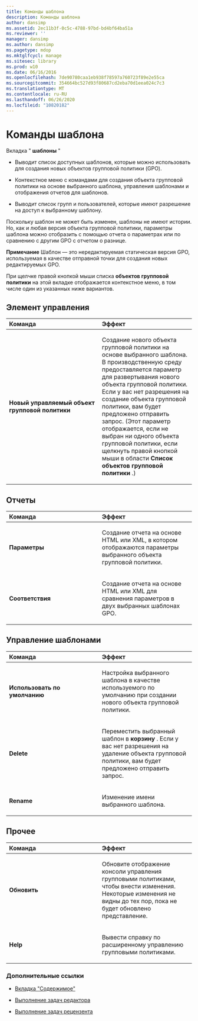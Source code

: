 ```yaml
---
title: Команды шаблона
description: Команды шаблона
author: dansimp
ms.assetid: 2ec11b3f-0c5c-4788-97bd-bd4bf64ba51a
ms.reviewer: ''
manager: dansimp
ms.author: dansimp
ms.pagetype: mdop
ms.mktglfcycl: manage
ms.sitesec: library
ms.prod: w10
ms.date: 06/16/2016
ms.openlocfilehash: 7de90780caa1eb938f78597a760723f89e2e55ca
ms.sourcegitcommit: 354664bc527d93f80687cd2eba70d1eea024c7c3
ms.translationtype: MT
ms.contentlocale: ru-RU
ms.lasthandoff: 06/26/2020
ms.locfileid: "10820182"
---
```

# Команды шаблона


Вкладка " **шаблоны** "

-   Выводит список доступных шаблонов, которые можно использовать для создания новых объектов групповой политики (GPO).

-   Контекстное меню с командами для создания объекта групповой политики на основе выбранного шаблона, управления шаблонами и отображения отчетов для шаблонов.

-   Выводит список групп и пользователей, которые имеют разрешение на доступ к выбранному шаблону.

Поскольку шаблон не может быть изменен, шаблоны не имеют истории. Но, как и любая версия объекта групповой политики, параметры шаблона можно отобразить с помощью отчета о параметрах или по сравнению с другим GPO с отчетом о разнице.

**Примечание**  Шаблон — это нередактируемая статическая версия GPO, используемая в качестве отправной точки для создания новых редактируемых GPO.

 

При щелчке правой кнопкой мыши списка **объектов групповой политики** на этой вкладке отображается контекстное меню, в том числе один из указанных ниже вариантов.

## Элемент управления


<table>
<colgroup>
<col width="50%" />
<col width="50%" />
</colgroup>
<thead>
<tr class="header">
<th align="left">Команда</th>
<th align="left">Эффект</th>
</tr>
</thead>
<tbody>
<tr class="odd">
<td align="left"><p><strong>Новый управляемый объект групповой политики</strong></p></td>
<td align="left"><p>Создание нового объекта групповой политики на основе выбранного шаблона. В производственную среду предоставляется параметр для развертывания нового объекта групповой политики. Если у вас нет разрешения на создание объекта групповой политики, вам будет предложено отправить запрос. (Этот параметр отображается, если не выбран ни одного объекта групповой политики, если щелкнуть правой кнопкой мыши в области <strong> Список объектов групповой политики </strong> .)</p></td>
</tr>
</tbody>
</table>

 

## Отчеты


<table>
<colgroup>
<col width="50%" />
<col width="50%" />
</colgroup>
<thead>
<tr class="header">
<th align="left">Команда</th>
<th align="left">Эффект</th>
</tr>
</thead>
<tbody>
<tr class="odd">
<td align="left"><p><strong>Параметры</strong></p></td>
<td align="left"><p>Создание отчета на основе HTML или XML, в котором отображаются параметры выбранного объекта групповой политики.</p></td>
</tr>
<tr class="even">
<td align="left"><p><strong>Соответствия</strong></p></td>
<td align="left"><p>Создание отчета на основе HTML или XML для сравнения параметров в двух выбранных шаблонах GPO.</p></td>
</tr>
</tbody>
</table>

 

## Управление шаблонами


<table>
<colgroup>
<col width="50%" />
<col width="50%" />
</colgroup>
<thead>
<tr class="header">
<th align="left">Команда</th>
<th align="left">Эффект</th>
</tr>
</thead>
<tbody>
<tr class="odd">
<td align="left"><p><strong>Использовать по умолчанию</strong></p></td>
<td align="left"><p>Настройка выбранного шаблона в качестве используемого по умолчанию при создании нового объекта групповой политики.</p></td>
</tr>
<tr class="even">
<td align="left"><p><strong>Delete</strong></p></td>
<td align="left"><p>Переместить выбранный шаблон в <strong> корзину </strong> . Если у вас нет разрешения на удаление объекта групповой политики, вам будет предложено отправить запрос.</p></td>
</tr>
<tr class="odd">
<td align="left"><p><strong>Rename</strong></p></td>
<td align="left"><p>Изменение имени выбранного шаблона.</p></td>
</tr>
</tbody>
</table>

 

## Прочее


<table>
<colgroup>
<col width="50%" />
<col width="50%" />
</colgroup>
<thead>
<tr class="header">
<th align="left">Команда</th>
<th align="left">Эффект</th>
</tr>
</thead>
<tbody>
<tr class="odd">
<td align="left"><p><strong>Обновить</strong></p></td>
<td align="left"><p>Обновите отображение консоли управления групповыми политиками, чтобы внести изменения. Некоторые изменения не видны до тех пор, пока не будет обновлено представление.</p></td>
</tr>
<tr class="even">
<td align="left"><p><strong>Help</strong></p></td>
<td align="left"><p>Вывести справку по расширенному управлению групповыми политиками.</p></td>
</tr>
</tbody>
</table>

 

### Дополнительные ссылки

-   [Вкладка "Содержимое"](contents-tab-agpm30ops.md)

-   [Выполнение задач редактора](performing-editor-tasks-agpm30ops.md)

-   [Выполнение задач рецензента](performing-reviewer-tasks-agpm30ops.md)

 

 





